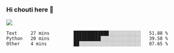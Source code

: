### Hi chouti here 👋

![](https://github-readme-stats.vercel.app/api?username=l0nl1f3)

<!--START_SECTION:waka-->
```text
Text     27 mins         █████████████░░░░░░░░░░░░   51.88 % 
Python   20 mins         ██████████░░░░░░░░░░░░░░░   39.58 % 
Other    4 mins          ██░░░░░░░░░░░░░░░░░░░░░░░   07.65 % 
```
<!--END_SECTION:waka-->

<!--
**l0nl1f3/l0nl1f3** is a ✨ _special_ ✨ repository because its `README.md` (this file) appears on your GitHub profile.

Here are some ideas to get you started:

- 🔭 I’m currently working on ...
- 🌱 I’m currently learning ...
- 👯 I’m looking to collaborate on ...
- 🤔 I’m looking for help with ...
- 💬 Ask me about ...
- 📫 How to reach me: ...
- 😄 Pronouns: ...
- ⚡ Fun fact: ...
-->
